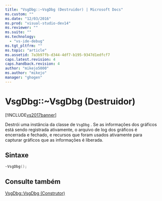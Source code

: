 ```yaml
---
title: "VsgDbg::~VsgDbg (Destruidor) | Microsoft Docs"
ms.custom: ""
ms.date: "12/03/2016"
ms.prod: "visual-studio-dev14"
ms.reviewer: ""
ms.suite: ""
ms.technology: 
  - "vs-ide-debug"
ms.tgt_pltfrm: ""
ms.topic: "article"
ms.assetid: 7a3b97fb-d344-4df7-b195-9347d1edfcf7
caps.latest.revision: 4
caps.handback.revision: 4
author: "mikejo5000"
ms.author: "mikejo"
manager: "ghogen"
---
```

# VsgDbg::~VsgDbg (Destruidor)
[!INCLUDE[vs2017banner](../code-quality/includes/vs2017banner.md)]

Destrói uma instância da classe de `VsgDbg` .  Se as informações dos gráficos está sendo registrada ativamente, o arquivo de log dos gráficos é encerrada e fechado, e recursos que foram usados ativamente para capturar gráficos que as informações é liberada.  
  
## Sintaxe  
  
```cpp  
~VsgDbg();  
```  
  
## Consulte também  
 [VsgDbg::VsgDbg \(Construtor\)](../Topic/VsgDbg::VsgDbg%20\(Constructor\).md)